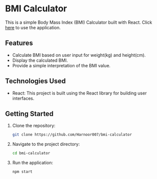 # BMI Calculator

This is a simple Body Mass Index (BMI) Calculator built with React.
Click [here](https://bmi-calculator-iota-seven.vercel.app/) to use the application.

## Features

- Calculate BMI based on user input for weight(kg) and height(cm).
- Display the calculated BMI.
- Provide a simple interpretation of the BMI value.

## Technologies Used

- React: This project is built using the React library for building user interfaces.

## Getting Started

1. Clone the repository:

   ```bash
   git clone https://github.com/Harnoor007/bmi-calculator

2. Navigate to the project directory:

    ```bash
    cd bmi-calculator
3. Run the application:
    ```bash
    npm start
